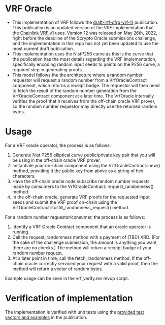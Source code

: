 # VRF Oracle

- This implementation of VRF follows the [draft-irtf-cfrg-vrf-11](https://datatracker.ietf.org/doc/html/draft-irtf-cfrg-vrf-11) publication. This publication is an updated version of the VRF implementation that the [Chainlink VRF v1](https://github.com/smartcontractkit/chainlink/blob/ff56c1657a48bb7f9782e407412b4e5aa10ff2fc/contracts/src/v0.6/VRF.sol#L6) uses. Version 12 was released on May 26th, 2022, right before the deadline of the Scrypto Oracle submissions challenge, and the implementation in this repo has not yet been updated to use the most current draft publication.
- This implementation uses the NistP256 curve as this is the curve that the publication has the most details regarding the VRF implementation, specifically encoding random input seeds to points on the P256 curve, a required step in generating proofs.
- This model follows the the architecture where a random number requestor will request a random number from a VrfOracleContract component, which returns a receipt badge. The requestor will then need to fetch the result of the random number generation from the VrfOracleContract component at a later time. The VrfOracle internally verifies the proof that it receives from the off-chain oracle VRF prover, so the random number requestor may directly use the returned random bytes.

# Usage

For a VRF oracle operator, the process is as follows:

1. Generate Nist P256 elliptical curve public/private key pair that you will be using in the off-chain oracle VRF prover.
2. Instantiate your on-chain component using the VrfOracleContract::new() method, providing it the public key from above as a string of hex characters.
3. Have the off-chain oracle node subscribe random number requests made by consumers to the VrfOracleContract::request_randomness() method.
4. In the off-chain oracle, generate VRF proofs for the requested input seeds and submit the VRF proof on-chain using the VrfOracleContract::fullfill_randomness_request() method.

For a random number requestor/consumer, the process is as follows:

1. Identify a VRF Oracle Contract component that an oracle operator is running.
2. Call the request_randomness method with a payment of (TBD) XRD. (For the sake of the challenge submission, the amount is anything you want, there are no checks.) The method will return a receipt badge of your random number request.
3. At a later point in time, call the fetch_randomness method. If the off-chain oracle correctly serviced your request with a valid proof, then the method will return a vector of random bytes.

Example usage can be seen in the vrf_verify.rev revup script. 

# Verification of implementation

The implementation is verified with unit tests using the [provided test vectors and examples](https://datatracker.ietf.org/doc/html/draft-irtf-cfrg-vrf-11#appendix-A.2) in the publication.